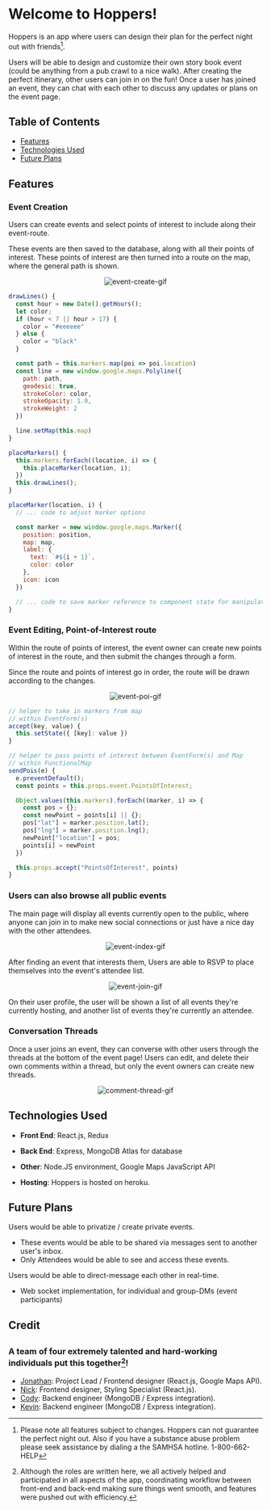 # Welcome to Hoppers!

Hoppers is an app where users can design their plan for the perfect night out with friends[^1].

Users will be able to design and customize their own story book event (could be anything from a pub crawl to a nice walk). After creating the perfect itinerary, other users can join in on the fun!
Once a user has joined an event, they can chat with each other to discuss any updates or plans on the event page.

<h2 id="table-of-contents">Table of Contents</h2>

  - [Features](#features)
  - [Technologies Used](#technologies-used)
  - [Future Plans](#future-plans)

<h2 id="features">Features</h2>

### Event Creation

Users can create events and select points of interest to include along their event-route.

These events are then saved to the database, along with all their points of interest.
These points of interest are then turned into a route on the map, where the general path is shown.

<p align="center">
  <img src="https://media.giphy.com/media/rb46Dl0AReltUxR5ED/giphy.gif"
  alt="event-create-gif"></img>
</p>

```javaScript
drawLines() {
  const hour = new Date().getHours();
  let color;
  if (hour < 7 || hour > 17) {
    color = "#eeeeee"
  } else {
    color = "black"
  }

  const path = this.markers.map(poi => poi.location)
  const line = new window.google.maps.Polyline({
    path: path,
    geodesic: true,
    strokeColor: color,
    strokeOpacity: 1.0,
    strokeWeight: 2
  })

  line.setMap(this.map)
}

placeMarkers() {
  this.markers.forEach((location, i) => {
    this.placeMarker(location, i);
  })
  this.drawLines();
}

placeMarker(location, i) {
  // ... code to adjust marker options

  const marker = new window.google.maps.Marker({
    position: position,
    map: map,
    label: {
      text: `#${i + 1}`,
      color: color
    },
    icon: icon
  })

  // ... code to save marker reference to component state for manipulation
}
```

### Event Editing, Point-of-Interest route

Within the route of points of interest, the event owner can create new points of interest in the route, and then submit the changes through a form.

Since the route and points of interest go in order, the route will be drawn according to the changes.

<p align="center">
  <img src="https://media.giphy.com/media/hJai6xoHx2C7KHFKic/giphy.gif"
  alt="event-poi-gif"></img>
</p>

```javaScript
// helper to take in markers from map
// within EventForm(s)
accept(key, value) {
  this.setState({ [key]: value })
}

// helper to pass points of interest between EventForm(s) and Map
// within FunctionalMap
sendPois(e) {
  e.preventDefault();
  const points = this.props.event.PointsOfInterest;

  Object.values(this.markers).forEach((marker, i) => {
    const pos = {};
    const newPoint = points[i] || {};
    pos["lat"] = marker.position.lat();
    pos["lng"] = marker.position.lng();
    newPoint["location"] = pos;
    points[i] = newPoint
  })

  this.props.accept("PointsOfInterest", points)
}
```

### Users can also browse all public events

The main page will display all events currently open to the public, where anyone can join in to make new social connections or just have a nice day with the other attendees.

<p align="center">
  <img src="https://media.giphy.com/media/xs3l47FQu2yrMSgEaI/giphy.gif"
  alt="event-index-gif"></img>
</p>

After finding an event that interests them, Users are able to RSVP to place themselves into the event's attendee list.

<p align="center">
  <img src="https://media.giphy.com/media/LS4zK20qBpOypG65Ub/giphy.gif"
  alt="event-join-gif"></img>
</p>

On their user profile, the user will be shown a list of all events they're currently hosting, and another list of events they're currently an attendee.

### Conversation Threads

Once a user joins an event, they can converse with other users through the threads at the bottom of the event page! Users can edit, and delete their own comments within a thread, but only the event owners can create new threads.

<p align="center">
  <img src="https://media.giphy.com/media/MZ1HdNkY0AIB2BSGBK/giphy.gif" 
  alt="comment-thread-gif"></img>
</p>

<h2 id="technologies-used">Technologies Used</h2>

- __Front End__: React.js, Redux

- __Back End__: Express, MongoDB Atlas for database

- __Other__: Node.JS environment, Google Maps JavaScript API

- __Hosting__: Hoppers is hosted on heroku.

<h2 id="future-plans">Future Plans</h2>

Users would be able to privatize / create private events.
  - These events would be able to be shared via messages sent to another user's inbox.
  - Only Attendees would be able to see and access these events.

Users would be able to direct-message each other in real-time.
  - Web socket implementation, for individual and group-DMs (event participants)

<h2>Credit<h2>

### A team of four extremely talented and hard-working individuals put this together[^2]!

  - <a href="https://github.com/JonJWong" target="_blank" rel="noopener noreferrer">Jonathan</a>: Project Lead / Frontend designer (React.js, Google Maps API).
  - <a href="https://github.com/njpietrow" target="_blank" rel="noopener noreferrer">Nick</a>: Frontend designer, Styling Specialist (React.js).
  - <a href="https://github.com/CodyDegraffeNiles" target="_blank" rel="noopener noreferrer">Cody</a>: Backend engineer (MongoDB / Express integration).
  - <a href="https://github.com/KevinCh28" target="_blank" rel="noopener noreferrer">Kevin</a>: Backend engineer (MongoDB / Express integration).

[^1]: Please note all features subject to changes. Hoppers can not guarantee the perfect night out. Also if you have a substance abuse problem please seek assistance by dialing a the SAMHSA hotline. 1-800-662-HELP

[^2]: Although the roles are written here, we all actively helped and participated in all aspects of the app, coordinating workflow between front-end and back-end making sure things went smooth, and features were pushed out with efficiency.
